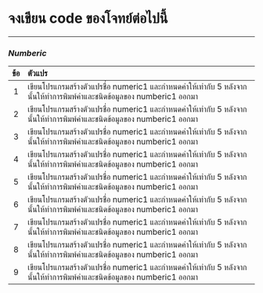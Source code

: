 # **จงเขียน code ของโจทย์ต่อไปนี้**
---
### ***Numberic***
| ข้อ | ตัวแปร |
| :-: | :----- |
|1| เขียนโปรแกรมสร้างตัวแปรชื่อ numeric1 และกำหนดค่าให้เท่ากับ 5 หลังจากนั้นให้ทำการพิมพ์ค่าและชนิดข้อมูลของ numberic1 ออกมา |
|2| เขียนโปรแกรมสร้างตัวแปรชื่อ numeric1 และกำหนดค่าให้เท่ากับ 5 หลังจากนั้นให้ทำการพิมพ์ค่าและชนิดข้อมูลของ numberic1 ออกมา |
|3| เขียนโปรแกรมสร้างตัวแปรชื่อ numeric1 และกำหนดค่าให้เท่ากับ 5 หลังจากนั้นให้ทำการพิมพ์ค่าและชนิดข้อมูลของ numberic1 ออกมา |
|4| เขียนโปรแกรมสร้างตัวแปรชื่อ numeric1 และกำหนดค่าให้เท่ากับ 5 หลังจากนั้นให้ทำการพิมพ์ค่าและชนิดข้อมูลของ numberic1 ออกมา |
|5| เขียนโปรแกรมสร้างตัวแปรชื่อ numeric1 และกำหนดค่าให้เท่ากับ 5 หลังจากนั้นให้ทำการพิมพ์ค่าและชนิดข้อมูลของ numberic1 ออกมา |
|6| เขียนโปรแกรมสร้างตัวแปรชื่อ numeric1 และกำหนดค่าให้เท่ากับ 5 หลังจากนั้นให้ทำการพิมพ์ค่าและชนิดข้อมูลของ numberic1 ออกมา |
|7| เขียนโปรแกรมสร้างตัวแปรชื่อ numeric1 และกำหนดค่าให้เท่ากับ 5 หลังจากนั้นให้ทำการพิมพ์ค่าและชนิดข้อมูลของ numberic1 ออกมา |
|8| เขียนโปรแกรมสร้างตัวแปรชื่อ numeric1 และกำหนดค่าให้เท่ากับ 5 หลังจากนั้นให้ทำการพิมพ์ค่าและชนิดข้อมูลของ numberic1 ออกมา |
|9| เขียนโปรแกรมสร้างตัวแปรชื่อ numeric1 และกำหนดค่าให้เท่ากับ 5 หลังจากนั้นให้ทำการพิมพ์ค่าและชนิดข้อมูลของ numberic1 ออกมา |
